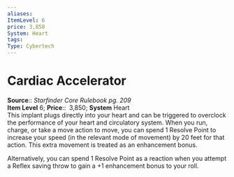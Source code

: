 ```yaml
---
aliases: 
ItemLevel: 6
price: 3,850
System: Heart
tags: 
Type: Cybertech
---
```


# Cardiac Accelerator

**Source**:: _Starfinder Core Rulebook pg. 209_  
**Item Level** 6;
**Price**::  3,850; **System** Heart  
This implant plugs directly into your heart and can be triggered to overclock the performance of your heart and circulatory system. When you run, charge, or take a move action to move, you can spend 1 Resolve Point to increase your speed (in the relevant mode of movement) by 20 feet for that action. This extra movement is treated as an enhancement bonus.  
  
Alternatively, you can spend 1 Resolve Point as a reaction when you attempt a Reflex saving throw to gain a +1 enhancement bonus to your roll.
